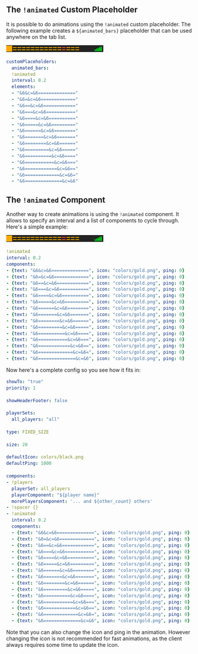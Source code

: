 
The `!animated` Custom Placeholder
----------------------------------

It is possible to do animations using the `!animated` custom placeholder. The following example creates a `${animated_bars}` placeholder that can be used anywhere on the tab list.

![](images/animation-1.gif)
```yaml
customPlaceholders:
  animated_bars:
  !animated
  interval: 0.2
  elements:
  - "&6&c=&6=============="
  - "&6=&c=&6============="
  - "&6==&c=&6============"
  - "&6===&c=&6==========="
  - "&6====&c=&6=========="
  - "&6=====&c=&6========="
  - "&6======&c=&6========"
  - "&6=======&c=&6======="
  - "&6========&c=&6======"
  - "&6=========&c=&6====="
  - "&6==========&c=&6===="
  - "&6===========&c=&6==="
  - "&6============&c=&6=="
  - "&6=============&c=&6="
  - "&6==============&c=&6"
```

The `!animated` Component
-------------------------

Another way to create animations is using the `!animated` component. It allows to specify an interval and a list of components to cycle through. Here's a simple example:

![](images/animation-1.gif)
```yaml
!animated
interval: 0.2
components:
- {text: "&6&c=&6==============", icon: "colors/gold.png", ping: 0}
- {text: "&6=&c=&6=============", icon: "colors/gold.png", ping: 0}
- {text: "&6==&c=&6============", icon: "colors/gold.png", ping: 0}
- {text: "&6===&c=&6===========", icon: "colors/gold.png", ping: 0}
- {text: "&6====&c=&6==========", icon: "colors/gold.png", ping: 0}
- {text: "&6=====&c=&6=========", icon: "colors/gold.png", ping: 0}
- {text: "&6======&c=&6========", icon: "colors/gold.png", ping: 0}
- {text: "&6=======&c=&6=======", icon: "colors/gold.png", ping: 0}
- {text: "&6========&c=&6======", icon: "colors/gold.png", ping: 0}
- {text: "&6=========&c=&6=====", icon: "colors/gold.png", ping: 0}
- {text: "&6==========&c=&6====", icon: "colors/gold.png", ping: 0}
- {text: "&6===========&c=&6===", icon: "colors/gold.png", ping: 0}
- {text: "&6============&c=&6==", icon: "colors/gold.png", ping: 0}
- {text: "&6=============&c=&6=", icon: "colors/gold.png", ping: 0}
- {text: "&6==============&c=&6", icon: "colors/gold.png", ping: 0}
```

Now here's a complete config so you see how it fits in:

```yaml
showTo: "true"
priority: 1

showHeaderFooter: false

playerSets:
  all_players: "all"

type: FIXED_SIZE

size: 20

defaultIcon: colors/black.png
defaultPing: 1000

components:
- !players
  playerSet: all_players
  playerComponent: "${player name}"
  morePlayersComponent: '... and ${other_count} others'
- !spacer {}
- !animated
  interval: 0.2
  components:
  - {text: "&6&c=&6==============", icon: "colors/gold.png", ping: 0}
  - {text: "&6=&c=&6=============", icon: "colors/gold.png", ping: 0}
  - {text: "&6==&c=&6============", icon: "colors/gold.png", ping: 0}
  - {text: "&6===&c=&6===========", icon: "colors/gold.png", ping: 0}
  - {text: "&6====&c=&6==========", icon: "colors/gold.png", ping: 0}
  - {text: "&6=====&c=&6=========", icon: "colors/gold.png", ping: 0}
  - {text: "&6======&c=&6========", icon: "colors/gold.png", ping: 0}
  - {text: "&6=======&c=&6=======", icon: "colors/gold.png", ping: 0}
  - {text: "&6========&c=&6======", icon: "colors/gold.png", ping: 0}
  - {text: "&6=========&c=&6=====", icon: "colors/gold.png", ping: 0}
  - {text: "&6==========&c=&6====", icon: "colors/gold.png", ping: 0}
  - {text: "&6===========&c=&6===", icon: "colors/gold.png", ping: 0}
  - {text: "&6============&c=&6==", icon: "colors/gold.png", ping: 0}
  - {text: "&6=============&c=&6=", icon: "colors/gold.png", ping: 0}
  - {text: "&6==============&c=&6", icon: "colors/gold.png", ping: 0}
```

Note that you can also change the icon and ping in the animation. However changing the icon is not recommended for fast animations, as the client always requires some time to update the icon.